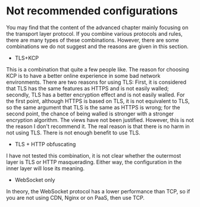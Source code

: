 # Not recommended configurations


You may find that the content of the advanced chapter mainly focusing on the transport layer protocol. If you combine various protocols and rules, there are many types of these combinations. However, there are some combinations we do not suggest and the reasons are given in this section.

* TLS+KCP

This is a combination that quite a few people like. The reason for choosing KCP is to have a better online experience in some bad network environments. There are two reasons for using TLS: First, it is considered that TLS has the same features as HTTPS and is not easily walled; secondly, TLS has a better encryption effect and is not easily walled. For the first point, although HTTPS is based on TLS, it is not equivalent to TLS, so the same argument that TLS is the same as HTTPS is wrong; for the second point, the chance of being walled is stronger with a stronger encryption algorithm. The views have not been justified. However, this is not the reason I don't recommend it. The real reason is that there is no harm in not using TLS. There is not enough benefit to use TLS.

* TLS + HTTP obfuscating

I have not tested this combination, it is not clear whether the outermost layer is TLS or HTTP masquerading. Either way, the configuration in the inner layer will lose its meaning.

* WebSocket only

In theory, the WebSocket protocol has a lower performance than TCP, so if you are not using CDN, Nginx or on PaaS, then use TCP.
